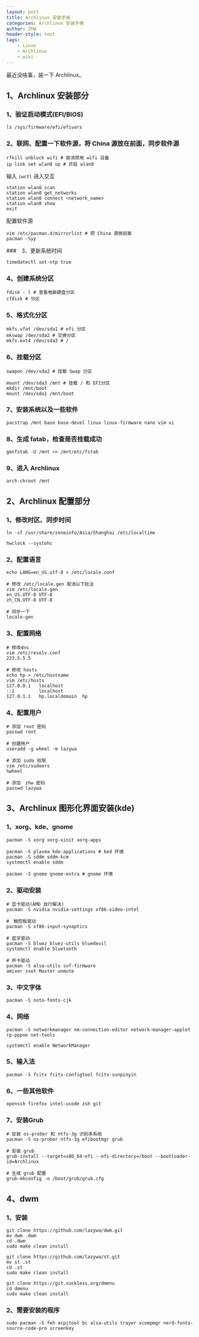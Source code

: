 ```yaml
---
layout: post
title: Archlinux 安装手册
categories: Archlinux 安装手册
author: ZhW
header-style: text
tags: 
    - Linux
    - Archlinux
    - wiki
---
```


最近没啥事，装一下 Archlinux。

## 1、Archlinux 安装部分

### 1、验证启动模式(EFI/BIOS)

```shell
ls /sys/firmware/efi/efivars
```

### 2、联网、配置一下软件源，将 China 源放在前面，同步软件源

~~~shell
rfkill unblock wifi # 取消禁用 wifi 设备
ip link set wlan0 up # 开启 wlan0
~~~

输入 `iwctl` 进入交互

~~~shell
station wlan0 scan
station wlan0 get_networks
station wlan0 connect <network_name>
station wlan0 show
exit
~~~

配置软件源

```shell
vim /etc/pacman.d/mirrorlist # 把 China 源放前面
pacman -Syy
```

###　3、更新系统时间

```shell
timedatectl set-ntp true
```

### 4、创建系统分区

```shell
fdisk - l # 查看电脑硬盘分区
cfdisk # 分区
```

### 5、格式化分区

```shell
mkfs.vfat /dev/sda1 # efi 分区
mkswap /dev/sda2 # 交换分区
mkfs.ext4 /dev/sda3 # /
```

### 6、挂载分区

```shell
swapon /dev/sda2 # 挂载 Swap 分区

mount /dev/sda3 /mnt # 挂载 / 和 EFI分区
mkdir /mnt/boot
mount /dev/sda1 /mnt/boot
```

### 7、安装系统以及一些软件

```shell
pacstrap /mnt base base-devel linux linux-firmware nano vim vi
```

### 8、生成 fatab，检查是否挂载成功

```shell
genfstab -U /mnt >> /mnt/etc/fstab
```

### 9、进入 Archlinux

```shell
arch-chroot /mnt
```

## 2、Archlinux 配置部分

### 1、修改时区、同步时间

```shell
ln -sf /usr/share/zoneinfo/Asia/Shanghai /etc/localtime

hwclock --systohc
```

### 2、配置语言

```shell
echo LANG=en_US.utf-8 > /etc/locale.conf

# 修改 /etc/locale.gen 取消以下批注
vim /etc/locale.gen
en_US.UTF-8 UTF-8
zh_CN.UTF-8 UTF-8

# 同步一下
locale-gen
```

### 3、配置网络

```shell
# 修改dns
vim /etc/resolv.conf
223.5.5.5

# 修改 hosts
echo hp > /etc/hostname
vim /etc/hosts
127.0.0.1	localhost
::1			localhost
127.0.1.1	hp.localdomain	hp
```

### 4、配置用户

```shell
# 添加 root 密码
passwd root

# 创建用户
useradd -g wheel -m lazywa

# 添加 sudo 权限
vim /etc/sudoers
%wheel

# 添加　zhw 密码
passwd lazywa
```

## 3、Archlinux 图形化界面安装(kde)

### 1、xorg、kde、gnome

```shell
pacman -S xorg xorg-xinit xorg-apps

pacman -S plasma kde-applications # ked 环境
pacman -S sddm sddm-kcm
systemctl enable sddm

pacman -S gnome gnome-extra # gnome 环境
```

### 2、驱动安装

```shell
# 显卡驱动(AMD 自行解决)
pacman -S nvidia nvidia-settings xf86-video-intel

#　触控板驱动
pacman -S xf86-input-synaptics

# 蓝牙驱动
pacman -S bluez bluez-utils bluedevil
systemctl enable bluetooth

# 声卡驱动
pacman -S alsa-utils sof-firmware
amixer sset Master unmute
```

### 3、中文字体

```shell
pacman -S noto-fonts-cjk
```

### 4、网络

```shell
pacman -S networkmanager nm-connection-editor network-manager-applet rp-pppoe net-tools

systemctl enable NetworkManager
```

### 5、输入法

```shell
pacman -S fcitx fcitx-configtool fcitx-sunpinyin
```

### 6、一些其他软件

```shell
openssh firefox intel-ucode zsh git
```

### 7、安装Grub

```shell
# 安装 os-prober 和 ntfs-3g 识别多系统
pacman -S os-prober ntfs-3g efibootmgr grub

# 安装 grub
grub-install --target=x86_64-efi --efi-directory=/boot --bootloader-id=Archlinux

# 生成 grub 配置
grub-mkconfig -o /boot/grub/grub.cfg
```

## 4、dwm

### 1、安装

```shell
git clone https://github.com/lazywa/dwm.git
mv dwm .dwm
cd .dwm
sudo make clean install
```

```shell
git clone https://github.com/lazywa/st.git
mv st .st
cd .st
sudo make clean install
```

```shell
git clone https://git.suckless.org/dmenu
cd dmenu
sudo make clean install
```

### 2、需要安装的程序

```shell
sudo pacman -S feh acpitool bc alsa-utils trayer xcompmgr nerd-fonts-source-code-pro screenkey
```

